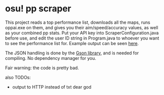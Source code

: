 # osu! pp scraper
This project reads a top performance list, downloads all the maps, runs oppai.exe on them, and gives you their aim/speed/accuracy values, as well as your combined pp stats. Put your API key into ScraperConfiguration.java before use, and edit the user ID string in Program.java to whoever you want to see the performance list for.
Example output can be seen [here](https://gn.s-ul.eu/DaYo7e7m).

The JSON handling is done by the [Gson library](https://github.com/google/gson), and is needed for compiling. No dependency manager for you.

Fair warning: the code is pretty bad. 

also TODOs:
* output to HTTP instead of txt dear god
